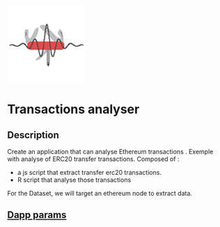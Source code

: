 ![dapp logo](./logo.png)
# Transactions analyser
## Description
 Create an application that can analyse Ethereum transactions .
Exemple with analyse of ERC20 transfer transactions.
Composed of :
 - a js script that extract transfer erc20 transactions.
 - R script that analyse those transactions

For the Dataset, we will target an ethereum node to extract data.

## [Dapp params](./iexec.js)
